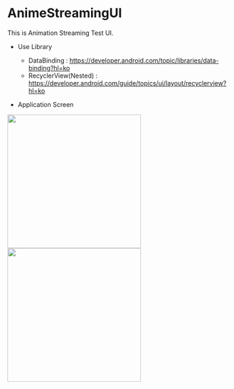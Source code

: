 # AnimeStreamingUI
This is Animation Streaming Test UI.


* Use Library
  * DataBinding : https://developer.android.com/topic/libraries/data-binding?hl=ko
  * RecyclerView(Nested) : https://developer.android.com/guide/topics/ui/layout/recyclerview?hl=ko
  

* Application Screen
<div>
<img width="300" src="https://user-images.githubusercontent.com/55890012/82056705-45ca4e80-96fd-11ea-909a-871907058051.jpg">
<img width="300" src="https://user-images.githubusercontent.com/55890012/82056918-9477e880-96fd-11ea-9559-64c34deedce6.jpg">

</div>
